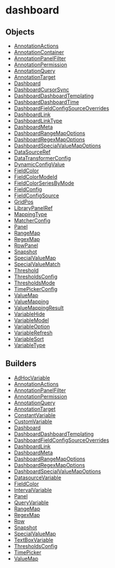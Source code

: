# dashboard

## Objects

 * <span class="badge object-type-class"></span> [AnnotationActions](./object-AnnotationActions.md)
 * <span class="badge object-type-class"></span> [AnnotationContainer](./object-AnnotationContainer.md)
 * <span class="badge object-type-class"></span> [AnnotationPanelFilter](./object-AnnotationPanelFilter.md)
 * <span class="badge object-type-class"></span> [AnnotationPermission](./object-AnnotationPermission.md)
 * <span class="badge object-type-class"></span> [AnnotationQuery](./object-AnnotationQuery.md)
 * <span class="badge object-type-class"></span> [AnnotationTarget](./object-AnnotationTarget.md)
 * <span class="badge object-type-class"></span> [Dashboard](./object-Dashboard.md)
 * <span class="badge object-type-enum"></span> [DashboardCursorSync](./object-DashboardCursorSync.md)
 * <span class="badge object-type-class"></span> [DashboardDashboardTemplating](./object-DashboardDashboardTemplating.md)
 * <span class="badge object-type-class"></span> [DashboardDashboardTime](./object-DashboardDashboardTime.md)
 * <span class="badge object-type-class"></span> [DashboardFieldConfigSourceOverrides](./object-DashboardFieldConfigSourceOverrides.md)
 * <span class="badge object-type-class"></span> [DashboardLink](./object-DashboardLink.md)
 * <span class="badge object-type-enum"></span> [DashboardLinkType](./object-DashboardLinkType.md)
 * <span class="badge object-type-class"></span> [DashboardMeta](./object-DashboardMeta.md)
 * <span class="badge object-type-class"></span> [DashboardRangeMapOptions](./object-DashboardRangeMapOptions.md)
 * <span class="badge object-type-class"></span> [DashboardRegexMapOptions](./object-DashboardRegexMapOptions.md)
 * <span class="badge object-type-class"></span> [DashboardSpecialValueMapOptions](./object-DashboardSpecialValueMapOptions.md)
 * <span class="badge object-type-class"></span> [DataSourceRef](./object-DataSourceRef.md)
 * <span class="badge object-type-class"></span> [DataTransformerConfig](./object-DataTransformerConfig.md)
 * <span class="badge object-type-class"></span> [DynamicConfigValue](./object-DynamicConfigValue.md)
 * <span class="badge object-type-class"></span> [FieldColor](./object-FieldColor.md)
 * <span class="badge object-type-enum"></span> [FieldColorModeId](./object-FieldColorModeId.md)
 * <span class="badge object-type-enum"></span> [FieldColorSeriesByMode](./object-FieldColorSeriesByMode.md)
 * <span class="badge object-type-class"></span> [FieldConfig](./object-FieldConfig.md)
 * <span class="badge object-type-class"></span> [FieldConfigSource](./object-FieldConfigSource.md)
 * <span class="badge object-type-class"></span> [GridPos](./object-GridPos.md)
 * <span class="badge object-type-class"></span> [LibraryPanelRef](./object-LibraryPanelRef.md)
 * <span class="badge object-type-enum"></span> [MappingType](./object-MappingType.md)
 * <span class="badge object-type-class"></span> [MatcherConfig](./object-MatcherConfig.md)
 * <span class="badge object-type-class"></span> [Panel](./object-Panel.md)
 * <span class="badge object-type-class"></span> [RangeMap](./object-RangeMap.md)
 * <span class="badge object-type-class"></span> [RegexMap](./object-RegexMap.md)
 * <span class="badge object-type-class"></span> [RowPanel](./object-RowPanel.md)
 * <span class="badge object-type-class"></span> [Snapshot](./object-Snapshot.md)
 * <span class="badge object-type-class"></span> [SpecialValueMap](./object-SpecialValueMap.md)
 * <span class="badge object-type-enum"></span> [SpecialValueMatch](./object-SpecialValueMatch.md)
 * <span class="badge object-type-class"></span> [Threshold](./object-Threshold.md)
 * <span class="badge object-type-class"></span> [ThresholdsConfig](./object-ThresholdsConfig.md)
 * <span class="badge object-type-enum"></span> [ThresholdsMode](./object-ThresholdsMode.md)
 * <span class="badge object-type-class"></span> [TimePickerConfig](./object-TimePickerConfig.md)
 * <span class="badge object-type-class"></span> [ValueMap](./object-ValueMap.md)
 * <span class="badge object-type-disjunction"></span> [ValueMapping](./object-ValueMapping.md)
 * <span class="badge object-type-class"></span> [ValueMappingResult](./object-ValueMappingResult.md)
 * <span class="badge object-type-enum"></span> [VariableHide](./object-VariableHide.md)
 * <span class="badge object-type-class"></span> [VariableModel](./object-VariableModel.md)
 * <span class="badge object-type-class"></span> [VariableOption](./object-VariableOption.md)
 * <span class="badge object-type-enum"></span> [VariableRefresh](./object-VariableRefresh.md)
 * <span class="badge object-type-enum"></span> [VariableSort](./object-VariableSort.md)
 * <span class="badge object-type-enum"></span> [VariableType](./object-VariableType.md)
## Builders

 * <span class="badge builder"></span> [AdHocVariable](./builder-AdHocVariable.md)
 * <span class="badge builder"></span> [AnnotationActions](./builder-AnnotationActions.md)
 * <span class="badge builder"></span> [AnnotationPanelFilter](./builder-AnnotationPanelFilter.md)
 * <span class="badge builder"></span> [AnnotationPermission](./builder-AnnotationPermission.md)
 * <span class="badge builder"></span> [AnnotationQuery](./builder-AnnotationQuery.md)
 * <span class="badge builder"></span> [AnnotationTarget](./builder-AnnotationTarget.md)
 * <span class="badge builder"></span> [ConstantVariable](./builder-ConstantVariable.md)
 * <span class="badge builder"></span> [CustomVariable](./builder-CustomVariable.md)
 * <span class="badge builder"></span> [Dashboard](./builder-Dashboard.md)
 * <span class="badge builder"></span> [DashboardDashboardTemplating](./builder-DashboardDashboardTemplating.md)
 * <span class="badge builder"></span> [DashboardFieldConfigSourceOverrides](./builder-DashboardFieldConfigSourceOverrides.md)
 * <span class="badge builder"></span> [DashboardLink](./builder-DashboardLink.md)
 * <span class="badge builder"></span> [DashboardMeta](./builder-DashboardMeta.md)
 * <span class="badge builder"></span> [DashboardRangeMapOptions](./builder-DashboardRangeMapOptions.md)
 * <span class="badge builder"></span> [DashboardRegexMapOptions](./builder-DashboardRegexMapOptions.md)
 * <span class="badge builder"></span> [DashboardSpecialValueMapOptions](./builder-DashboardSpecialValueMapOptions.md)
 * <span class="badge builder"></span> [DatasourceVariable](./builder-DatasourceVariable.md)
 * <span class="badge builder"></span> [FieldColor](./builder-FieldColor.md)
 * <span class="badge builder"></span> [IntervalVariable](./builder-IntervalVariable.md)
 * <span class="badge builder"></span> [Panel](./builder-Panel.md)
 * <span class="badge builder"></span> [QueryVariable](./builder-QueryVariable.md)
 * <span class="badge builder"></span> [RangeMap](./builder-RangeMap.md)
 * <span class="badge builder"></span> [RegexMap](./builder-RegexMap.md)
 * <span class="badge builder"></span> [Row](./builder-Row.md)
 * <span class="badge builder"></span> [Snapshot](./builder-Snapshot.md)
 * <span class="badge builder"></span> [SpecialValueMap](./builder-SpecialValueMap.md)
 * <span class="badge builder"></span> [TextBoxVariable](./builder-TextBoxVariable.md)
 * <span class="badge builder"></span> [ThresholdsConfig](./builder-ThresholdsConfig.md)
 * <span class="badge builder"></span> [TimePicker](./builder-TimePicker.md)
 * <span class="badge builder"></span> [ValueMap](./builder-ValueMap.md)
